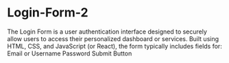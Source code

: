 # Login-Form-2
The Login Form is a user authentication interface designed to securely allow users to access their personalized dashboard or services. Built using HTML, CSS, and JavaScript (or React), the form typically includes fields for:  Email or Username  Password  Submit Button
